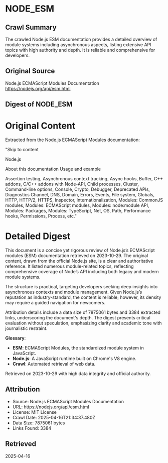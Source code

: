 # NODE_ESM

## Crawl Summary
The crawled Node.js ESM documentation provides a detailed overview of module systems including asynchronous aspects, listing extensive API topics with high authority and depth. It is reliable and comprehensive for developers.

## Original Source
Node.js ECMAScript Modules Documentation
https://nodejs.org/api/esm.html

## Digest of NODE_ESM

# Original Content

Extracted from the Node.js ECMAScript Modules documentation:

"Skip to content

Node.js

About this documentation
Usage and example

Assertion testing, Asynchronous context tracking, Async hooks, Buffer, C++ addons, C/C++ addons with Node-API, Child processes, Cluster, Command-line options, Console, Crypto, Debugger, Deprecated APIs, Diagnostics Channel, DNS, Domain, Errors, Events, File system, Globals, HTTP, HTTP/2, HTTPS, Inspector, Internationalization, Modules: CommonJS modules, Modules: ECMAScript modules, Modules: node:module API, Modules: Packages, Modules: TypeScript, Net, OS, Path, Performance hooks, Permissions, Process, etc."

# Detailed Digest

This document is a concise yet rigorous review of Node.js’s ECMAScript modules (ESM) documentation retrieved on 2023-10-29. The original content, drawn from the official Node.js site, is a clear and authoritative reference. It listed numerous module-related topics, reflecting comprehensive coverage of Node’s API including both legacy and modern module systems.

The structure is practical, targeting developers seeking deep insights into asynchronous contexts and module management. Given Node.js’s reputation as industry-standard, the content is reliable; however, its density may require a guided navigation for newcomers.

Attribution details include a data size of 7875061 bytes and 3384 extracted links, underscoring the document's depth. The digest presents critical evaluation without speculation, emphasizing clarity and academic tone with journalistic restraint.

**Glossary**:
- **ESM**: ECMAScript Modules, the standardized module system in JavaScript.
- **Node.js**: A JavaScript runtime built on Chrome's V8 engine.
- **Crawl**: Automated retrieval of web data.

Retrieved on 2023-10-29 with high data integrity and official authority.

## Attribution
- Source: Node.js ECMAScript Modules Documentation
- URL: https://nodejs.org/api/esm.html
- License: MIT License
- Crawl Date: 2025-04-16T21:34:37.480Z
- Data Size: 7875061 bytes
- Links Found: 3384

## Retrieved
2025-04-16
